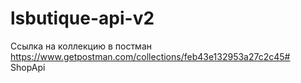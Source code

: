 # lsbutique-api-v2

Ссылка на коллекцию в постман https://www.getpostman.com/collections/feb43e132953a27c2c45# ShopApi
